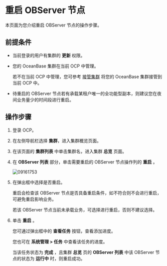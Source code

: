 # 重启 OBServer 节点

本页面为您介绍重启 OBServer 节点的操作步骤。

## 前提条件

* 当前登录的用户有集群的 **更新** 权限。

* 您的 OceanBase 集群在当前 OCP 中管理。

  若不在当前 OCP 中管理，您可参考 [接管集群](../1.take-over-a-cluster.md) 将您的 OceanBase 集群接管到当前 OCP 中。
  
* 待重启的 OBServer 节点若有承载某租户唯一的全功能型副本，则建议您在夜间业务量少的时间段进行重启。

## 操作步骤

1. 登录 OCP。

2. 在左侧导航栏选择 **集群**，进入集群概览页面。

3. 在该页面的 **集群列表** 中单击集群名，进入集群 **总览** 页面。

4. 在 **OBServer 列表** 部分，单击需要重启的 OBServer 节点操作列的 **重启** 。

   ![09161753](https://obbusiness-private.oss-cn-shanghai.aliyuncs.com/doc/img/ocp/401/%E9%87%8D%E5%90%AFobserver1.png)

5. 在弹出框中选择是否重启。

   重启会检查该 OBServer 节点是否具备重启条件，如不符合则不会进行重启，可避免重启影响业务。

   若该 OBServer 节点当前未承载业务，可选择进行重启，否则不建议选择。

6. 单击 **重启** 。

   您可通过弹出框中的 **查看任务** 按钮，查看添加进度。

   您也可在 **系统管理 \> 任务** 中查看该任务的进度。

   当该任务状态为 **完成** ，且集群 **总览** 页的 **OBServer 列表** 中该 OBServer 节点的状态为 **运行中** 时，则重启成功。
